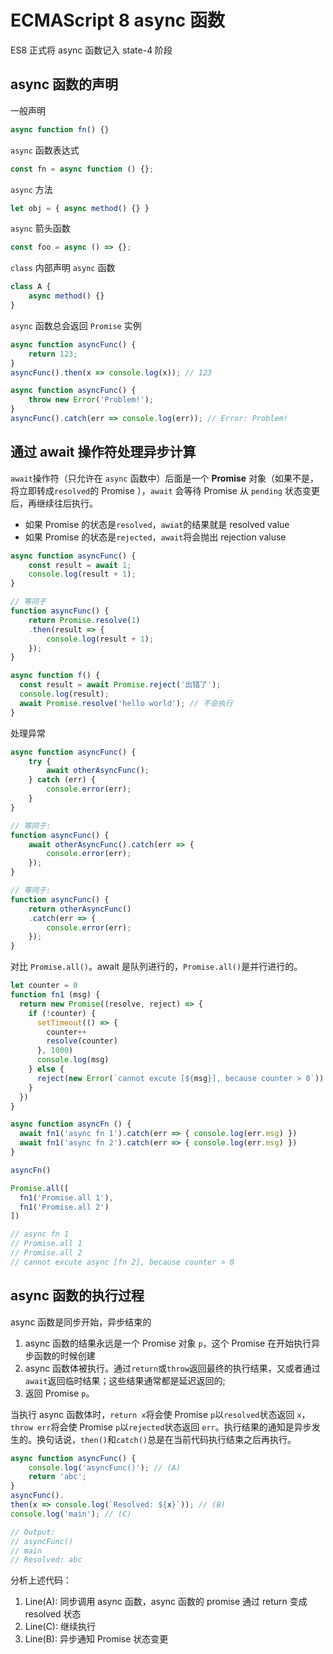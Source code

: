 # ECMAScript 8 async 函数

ES8 正式将 async  函数记入 state-4 阶段

## async 函数的声明

一般声明

```js
async function fn() {}
```

`async` 函数表达式

```js
const fn = async function () {};
```

`async` 方法

```js
let obj = { async method() {} }
```

`async` 箭头函数

```js
const foo = async () => {};
```

`class` 内部声明 `async` 函数

```js
class A {
    async method() {}
}
```

`async` 函数总会返回 `Promise` 实例

```js
async function asyncFunc() {
    return 123;
}
asyncFunc().then(x => console.log(x)); // 123

async function asyncFunc() {
    throw new Error('Problem!');
}
asyncFunc().catch(err => console.log(err)); // Error: Problem!
```

## 通过 await 操作符处理异步计算

`await`操作符（只允许在 `async` 函数中）后面是一个 **Promise** 对象（如果不是，将立即转成`resolved`的 Promise ），`await` 会等待 Promise 从 `pending` 状态变更后，再继续往后执行。

* 如果 Promise 的状态是`resolved`，`awiat`的结果就是 resolved value
* 如果 Promise 的状态是`rejected`，`await`将会抛出 rejection valuse

```js
async function asyncFunc() {
    const result = await 1;
    console.log(result + 1);
}

// 等同于
function asyncFunc() {
    return Promise.resolve(1)
    .then(result => {
        console.log(result + 1);
    });
}

async function f() {
  const result = await Promise.reject('出错了');
  console.log(result);
  await Promise.resolve('hello world'); // 不会执行
}
```

处理异常

```js
async function asyncFunc() {
    try {
        await otherAsyncFunc();
    } catch (err) {
        console.error(err);
    }
}

// 等同于:
function asyncFunc() {
    await otherAsyncFunc().catch(err => {
        console.error(err);
    });
}

// 等同于:
function asyncFunc() {
    return otherAsyncFunc()
    .catch(err => {
        console.error(err);
    });
}
```

对比 `Promise.all()`。await 是队列进行的，`Promise.all()`是并行进行的。

```js
let counter = 0
function fn1 (msg) {
  return new Promise((resolve, reject) => {
    if (!counter) {
      setTimeout(() => {
        counter++
        resolve(counter)
      }, 1000)
      console.log(msg)
    } else {
      reject(new Error(`cannot excute [${msg}], because counter > 0`))
    }
  })
}

async function asyncFn () {
  await fn1('async fn 1').catch(err => { console.log(err.msg) })
  await fn1('async fn 2').catch(err => { console.log(err.msg) })
}

asyncFn()

Promise.all([
  fn1('Promise.all 1'),
  fn1('Promise.all 2')
])

// async fn 1
// Promise.all 1
// Promise.all 2
// cannot excute async [fn 2], because counter > 0
```

## async  函数的执行过程

async 函数是同步开始，异步结束的

1. async 函数的结果永远是一个 Promise 对象 `p`，这个 Promise 在开始执行异步函数的时候创建
2. async 函数体被执行。通过`return`或`throw`返回最终的执行结果，又或者通过`await`返回临时结果；这些结果通常都是延迟返回的;
3. 返回 Promise `p`。

当执行 async 函数体时，`return x`将会使 Promise `p`以`resolved`状态返回 `x`，`throw err`将会使 Promise `p`以`rejected`状态返回 `err`。执行结果的通知是异步发生的。换句话说，`then()`和`catch()`总是在当前代码执行结束之后再执行。

```js
async function asyncFunc() {
    console.log('asyncFunc()'); // (A)
    return 'abc';
}
asyncFunc().
then(x => console.log(`Resolved: ${x}`)); // (B)
console.log('main'); // (C)

// Output:
// asyncFunc()
// main
// Resolved: abc
```

分析上述代码：

1. Line\(A\): 同步调用 async 函数，async 函数的 promise 通过 return 变成 resolved 状态
2. Line\(C\): 继续执行
3. Line\(B\): 异步通知 Promise 状态变更



